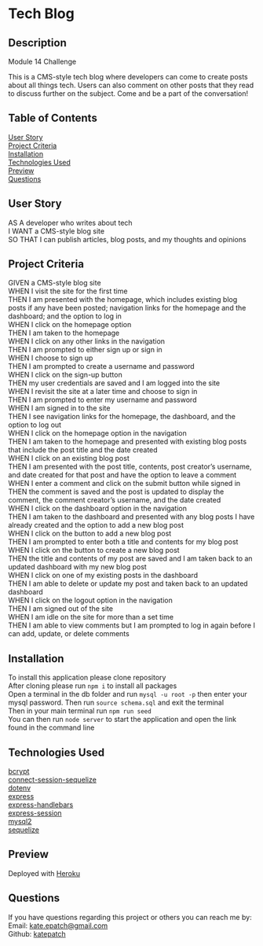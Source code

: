 # Tech Blog

## Description

 Module 14 Challenge

This is a CMS-style tech blog where developers can come to create posts about all things tech.  Users can also comment on other posts that they read to discuss further on the subject.  Come and be a part of the conversation!

## Table of Contents

[User Story](#user-story)</br>
[Project Criteria](#project-criteria)</br>
[Installation](#installation)</br>
[Technologies Used](#technologies-used)</br>
[Preview](#preview)</br>
[Questions](#questions)

## User Story

AS A developer who writes about tech</br>
I WANT a CMS-style blog site</br>
SO THAT I can publish articles, blog posts, and my thoughts and opinions

## Project Criteria

GIVEN a CMS-style blog site</br>
WHEN I visit the site for the first time</br>
THEN I am presented with the homepage, which includes existing blog posts if any have been posted; navigation links for the homepage and the dashboard; and the option to log in</br>
WHEN I click on the homepage option</br>
THEN I am taken to the homepage</br>
WHEN I click on any other links in the navigation</br>
THEN I am prompted to either sign up or sign in</br>
WHEN I choose to sign up</br>
THEN I am prompted to create a username and password</br>
WHEN I click on the sign-up button</br>
THEN my user credentials are saved and I am logged into the site</br>
WHEN I revisit the site at a later time and choose to sign in</br>
THEN I am prompted to enter my username and password</br>
WHEN I am signed in to the site</br>
THEN I see navigation links for the homepage, the dashboard, and the option to log out</br>
WHEN I click on the homepage option in the navigation</br>
THEN I am taken to the homepage and presented with existing blog posts that include the post title and the date created</br>
WHEN I click on an existing blog post</br>
THEN I am presented with the post title, contents, post creator’s username, and date created for that post and have the option to leave a comment</br>
WHEN I enter a comment and click on the submit button while signed in</br>
THEN the comment is saved and the post is updated to display the comment, the comment creator’s username, and the date created</br>
WHEN I click on the dashboard option in the navigation</br>
THEN I am taken to the dashboard and presented with any blog posts I have already created and the option to add a new blog post</br>
WHEN I click on the button to add a new blog post</br>
THEN I am prompted to enter both a title and contents for my blog post</br>
WHEN I click on the button to create a new blog post</br>
THEN the title and contents of my post are saved and I am taken back to an updated dashboard with my new blog post</br>
WHEN I click on one of my existing posts in the dashboard</br>
THEN I am able to delete or update my post and taken back to an updated dashboard</br>
WHEN I click on the logout option in the navigation</br>
THEN I am signed out of the site</br>
WHEN I am idle on the site for more than a set time</br>
THEN I am able to view comments but I am prompted to log in again before I can add, update, or delete comments

## Installation

To install this application please clone repository</br>
After cloning please run `npm i` to install all packages</br>
Open a terminal in the db folder and run `mysql -u root -p` then enter your mysql password.  Then run `source schema.sql` and exit the terminal</br>
Then in your main terminal run `npm run seed`</br>
You can then run `node server` to start the application and open the link found in the command line

## Technologies Used

[bcrypt](https://www.npmjs.com/package/bcrypt)</br>
[connect-session-sequelize](https://www.npmjs.com/package/connect-session-sequelize)</br>
[dotenv](https://www.npmjs.com/package/dotenv)</br>
[express](https://www.npmjs.com/package/express)</br>
[express-handlebars](https://www.npmjs.com/package/express-handlebars)</br>
[express-session](https://www.npmjs.com/package/express-session)</br>
[mysql2](https://www.npmjs.com/package/mysql2)</br>
[sequelize](https://www.npmjs.com/package/sequelize)

## Preview

Deployed with [Heroku](https://techy-talk.herokuapp.com/)
## Questions

If you have questions regarding this project or others you can reach me by:</br>
Email: kate.epatch@gmail.com</br>
Github: [katepatch](https://github.com/katepatch)
